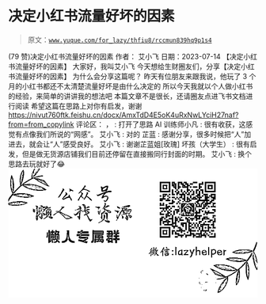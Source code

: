 # 决定小红书流量好坏的因素

> 原文：[`www.yuque.com/for_lazy/thfiu8/rccmun839hq9p1s4`](https://www.yuque.com/for_lazy/thfiu8/rccmun839hq9p1s4)

<ne-h2 id="9e2986a8" data-lake-id="9e2986a8"><ne-heading-ext><ne-heading-anchor></ne-heading-anchor><ne-heading-fold></ne-heading-fold></ne-heading-ext><ne-heading-content><ne-text id="ubbc1d189">(79 赞)决定小红书流量好坏的因素</ne-text></ne-heading-content></ne-h2> <ne-p id="uf6d49fde" data-lake-id="uf6d49fde"><ne-text id="uf6cc3160">作者： 艾小飞</ne-text></ne-p> <ne-p id="u4d005544" data-lake-id="u4d005544"><ne-text id="u039e8595">日期：2023-07-14</ne-text></ne-p> <ne-p id="u191d8fb7" data-lake-id="u191d8fb7"><ne-text id="u0cfbf2a2">【决定小红书流量好坏的因素】</ne-text></ne-p> <ne-p id="ue9ab8d10" data-lake-id="ue9ab8d10"><ne-text id="ub3e67313">大家好，我叫艾小飞</ne-text></ne-p> <ne-p id="u9a7d5d4c" data-lake-id="u9a7d5d4c"><ne-text id="u5a1fb7b1">今天想给生财圈友们，分享【决定小红书流量好坏的因素】</ne-text></ne-p> <ne-p id="u9c619d34" data-lake-id="u9c619d34"><ne-text id="ua878f595">为什么会分享这篇呢？</ne-text></ne-p> <ne-p id="u606aebc7" data-lake-id="u606aebc7"><ne-text id="u61c9d19b">昨天有位朋友来跟我说，他玩了 3 个月的小红书都还不太清楚流量好坏是由什么决定的</ne-text></ne-p> <ne-p id="u96a66592" data-lake-id="u96a66592"><ne-text id="ud9646bcd">所以今天我就以个人做小红书的经验，来简单的讲讲我的想法吧</ne-text></ne-p> <ne-p id="u19444fd5" data-lake-id="u19444fd5"><ne-text id="u3c454efe">本篇文章不是很长，还请圈友点进飞书文档进行阅读</ne-text></ne-p> <ne-p id="u7d11923a" data-lake-id="u7d11923a"><ne-text id="u93ad2826">希望这篇在思路上对你有启发，谢谢</ne-text>[<ne-text id="u24780ddf">https://nivut760ftk.feishu.cn/docx/AmxTdD4E5oK4uRxNwLYciH27naf?from=from_copylink</ne-text>](https://nivut760ftk.feishu.cn/docx/AmxTdD4E5oK4uRxNwLYciH27naf?from=from_copylink)</ne-p> <ne-hole id="u008b8d34" data-lake-id="u008b8d34"><ne-card data-card-name="hr" data-card-type="block" id="yDgkN" data-event-boundary="card"><ne-p id="u932d0eb8" data-lake-id="u932d0eb8"><ne-text id="ue2c08c14">评论区：</ne-text></ne-p> <ne-p id="u7b133995" data-lake-id="u7b133995"><ne-text id="u3cd690ac">， : 打开了思路</ne-text> <ne-text id="u05440efe">AI 训练师小凡 : 很有收获，这感觉有点像我们所说的“网感”。</ne-text> <ne-text id="u3aecadd0">艾小飞 : 对的</ne-text> <ne-text id="u53f69d05">芷蓝 : 感谢分享，很多时候把“人”加进去，就会让“人”感受良好。</ne-text> <ne-text id="u1850d394">艾小飞 : 谢谢芷蓝姐[玫瑰]</ne-text> <ne-text id="u04578ca1">坏孩（大学生） : 很有启发，但是做无货源店铺我们目前还停留在直接搬同行封面的时期。</ne-text> <ne-text id="uc1f2834b">艾小飞 : 换个思路去玩就好了😂</ne-text></ne-p> <ne-p id="u393329ce" data-lake-id="u393329ce"><ne-card data-card-name="image" data-card-type="inline" id="kkxri" data-event-boundary="card">![](img/894d30a529e7c37bcd3392323c99941c.png)  <ne-hole id="u16964efa" data-lake-id="u16964efa"><ne-card data-card-name="hr" data-card-type="block" id="F1Qzf" data-event-boundary="card"></ne-card></ne-hole></ne-card></ne-p></ne-card></ne-hole>
